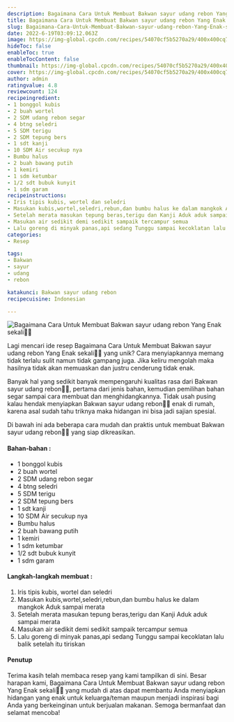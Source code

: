 ```yaml
---
description: Bagaimana Cara Untuk Membuat Bakwan sayur udang rebon Yang Enak sekali"
title: Bagaimana Cara Untuk Membuat Bakwan sayur udang rebon Yang Enak sekali
slug: Bagaimana-Cara-Untuk-Membuat-Bakwan-sayur-udang-rebon-Yang-Enak-sekali
date: 2022-6-19T03:09:12.063Z
image: https://img-global.cpcdn.com/recipes/54070cf5b5270a29/400x400cq70/photo.jpg
hideToc: false
enableToc: true
enableTocContent: false
thumbnail: https://img-global.cpcdn.com/recipes/54070cf5b5270a29/400x400cq70/photo.jpg
cover: https://img-global.cpcdn.com/recipes/54070cf5b5270a29/400x400cq70/photo.jpg
author: admin
ratingvalue: 4.8
reviewcount: 124
recipeingredient:
- 1 bonggol kubis
- 2 buah wortel
- 2 SDM udang rebon segar
- 4 btng seledri
- 5 SDM terigu
- 2 SDM tepung bers
- 1 sdt kanji
- 10 SDM Air secukup nya
- Bumbu halus
- 2 buah bawang putih
- 1 kemiri
- 1 sdm ketumbar
- 1/2 sdt bubuk kunyit
- 1 sdm garam
recipeinstructions:
- Iris tipis kubis, wortel dan seledri
- Masukan kubis,wortel,seledri,rebun,dan bumbu halus ke dalam mangkok Aduk sampai merata
- Setelah merata masukan tepung beras,terigu dan Kanji Aduk aduk sampai merata
- Masukan air sedikit demi sedikit sampaik tercampur semua
- Lalu goreng di minyak panas,api sedang Tunggu sampai kecoklatan lalu balik setelah itu tiriskan
categories:
- Resep

tags:
- Bakwan
- sayur
- udang
- rebon

katakunci: Bakwan sayur udang rebon
recipecuisine: Indonesian

---
```


![Bagaimana Cara Untuk Membuat Bakwan sayur udang rebon Yang Enak sekali👩‍🍳](https://img-global.cpcdn.com/recipes/54070cf5b5270a29/400x400cq70/photo.jpg)

Lagi mencari ide resep Bagaimana Cara Untuk Membuat Bakwan sayur udang rebon Yang Enak sekali👩‍🍳 yang unik? Cara menyiapkannya memang tidak terlalu sulit namun tidak gampang juga. Jika keliru mengolah maka hasilnya tidak akan memuaskan dan justru cenderung tidak enak.

Banyak hal yang sedikit banyak mempengaruhi kualitas rasa dari Bakwan sayur udang rebon👩‍🍳, pertama dari jenis bahan, kemudian pemilihan bahan segar sampai cara membuat dan menghidangkannya. Tidak usah pusing kalau hendak menyiapkan Bakwan sayur udang rebon👩‍🍳 enak di rumah, karena asal sudah tahu triknya maka hidangan ini bisa jadi sajian spesial.

Di bawah ini ada beberapa cara mudah dan praktis untuk membuat Bakwan sayur udang rebon👩‍🍳 yang siap dikreasikan.

<!--inarticleads1-->

#### Bahan-bahan :

- 1 bonggol kubis
- 2 buah wortel
- 2 SDM udang rebon segar
- 4 btng seledri
- 5 SDM terigu
- 2 SDM tepung bers
- 1 sdt kanji
- 10 SDM Air secukup nya
- Bumbu halus
- 2 buah bawang putih
- 1 kemiri
- 1 sdm ketumbar
- 1/2 sdt bubuk kunyit
- 1 sdm garam

<!--inarticleads2-->

#### Langkah-langkah membuat :

1. Iris tipis kubis, wortel dan seledri
1. Masukan kubis,wortel,seledri,rebun,dan bumbu halus ke dalam mangkok Aduk sampai merata
1. Setelah merata masukan tepung beras,terigu dan Kanji Aduk aduk sampai merata
1. Masukan air sedikit demi sedikit sampaik tercampur semua
1. Lalu goreng di minyak panas,api sedang Tunggu sampai kecoklatan lalu balik setelah itu tiriskan

#### Penutup

Terima kasih telah membaca resep yang kami tampilkan di sini. Besar harapan kami, Bagaimana Cara Untuk Membuat Bakwan sayur udang rebon Yang Enak sekali👩‍🍳 yang mudah di atas dapat membantu Anda menyiapkan hidangan yang enak untuk keluarga/teman maupun menjadi inspirasi bagi Anda yang berkeinginan untuk berjualan makanan. Semoga bermanfaat dan selamat mencoba!